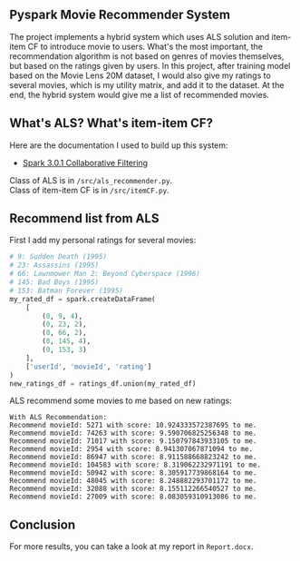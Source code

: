 ## Pyspark Movie Recommender System
The project implements a hybrid system which uses ALS solution and item-item CF to introduce movie to users. What's the most important, the recommendation algorithm is not based on genres of movies themselves, but based on the ratings given by users. In this project, after training model based on the Movie Lens 20M dataset, I would also give my ratings to several movies, which is my utility matrix, and add it to the dataset. At the end, the hybrid system would give me a list of recommended movies.

## What's ALS? What's item-item CF?
Here are the documentation I used to build up this system:  
* [Spark 3.0.1 Collaborative Filtering](https://spark.apache.org/docs/latest/ml-collaborative-filtering.html)

Class of ALS is in `/src/als_recommender.py`.  
Class of item-item CF is in `/src/itemCF.py`.

## Recommend list from ALS
First I add my personal ratings for several movies:
```python
# 9: Sudden Death (1995)
# 23: Assassins (1995)
# 66: Lawnmower Man 2: Beyond Cyberspace (1996)
# 145: Bad Boys (1995)
# 153: Batman Forever (1995) 
my_rated_df = spark.createDataFrame(
    [
        (0, 9, 4),
        (0, 23, 2),
        (0, 66, 2),
        (0, 145, 4),
        (0, 153, 3)
    ],
    ['userId', 'movieId', 'rating']
)
new_ratings_df = ratings_df.union(my_rated_df)
```
ALS recommend some movies to me based on new ratings:
```
With ALS Recommendation: 
Recommend movieId: 5271 with score: 10.924333572387695 to me.
Recommend movieId: 74263 with score: 9.590706825256348 to me.
Recommend movieId: 71017 with score: 9.150797843933105 to me.
Recommend movieId: 2954 with score: 8.941307067871094 to me.
Recommend movieId: 86947 with score: 8.911588668823242 to me.
Recommend movieId: 104583 with score: 8.319062232971191 to me.
Recommend movieId: 50942 with score: 8.305917739868164 to me.
Recommend movieId: 48045 with score: 8.248882293701172 to me.
Recommend movieId: 32088 with score: 8.155112266540527 to me.
Recommend movieId: 27009 with score: 8.083059310913086 to me.
```

## Conclusion
For more results, you can take a look at my report in `Report.docx`.